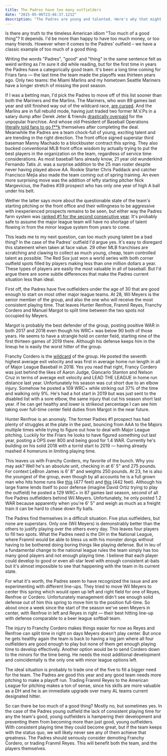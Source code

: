 ```yaml
---
title: The Padres have too many outfielders
date: "2015-05-06T23:46:37.121Z"
description: "The Padres are young and talented. Here's why that might be a bad thing."
---
```


Is there any truth to the timeless American idiom "Too much of a good thing"? It depends. I'd be more than happy to have too much money, or too many friends. However when it comes to the Padres' outfield – we have a classic example of too much of a good thing.

Writing the words "Padres", "good" and "thing" in the same sentence felt as weird writing as I'm sure it did while reading, but for the first time in years the Padres have a categorically good team. It's been a long time coming for Friars fans — the last time the team made the playoffs was thirteen years ago. Only two teams: the Miami Marlins and my hometown Seattle Mariners have a longer stretch of missing the post season.

If I was a betting man, I'd pick the Padres to move off of this list sooner than both the Mariners and the Marlins. The Mariners, who won 89 games last year and still finished way out of the wildcard race, [are cursed](https://thecomeback.com/mlb/the-seattle-mariners-really-might-be-cursed.html). And the Marlins are in full rebuild mode, having just traded two former M.V.Ps in a salary dump after Derek Jeter & friends [drastically overpaid](https://www.miamiherald.com/sports/spt-columns-blogs/barry-jackson/article191481449.html) for the unpopular franchise. And whose old President of Baseball Operations [literally told fans to go f**k](https://twitter.com/LeBatard_Reddit/status/1074852245655748608) themselves after completing the deal.
Meanwhile the Padres are a team chock-full of young, exciting talent and are trending in the right direction. The front office signed superstar third baseman Manny Machado to a blockbuster contract this spring. They also bucked conventional MLB front office wisdom by actually trying to put the best players in the organization on the team, regardless of service time considerations. As most baseball fans already know, 21 year old wunderkind Fernando Tatis Jr. was a surprise addition to the 25 man roster despite never having played above AA. Rookie Starter Chris Paddack and catcher Francisco Mejia also made the team coming out of spring training. An even more surprising move was the addition of lefty starting pitcher Nick Margevicius, the Padres #39 prospect who has only one year of high A ball under his belt.

Wether the latter says more about the questionable state of the team's starting pitching or the front office and their willingness to be aggressive with inexperienced prospects remains to be seen, but either way the Padres farm system was [ranked #1 for the second consecutive year](https://www.mlb.com/news/top-10-farm-systems-in-mlb?t=mlb-pipeline-coverage). It's probably safe to assume the major league team will have no shortage of talent flowing in from the minor league system from years to come.

This leads me to my next question, can too much young talent be a bad thing? In the case of the Padres' outfield I'd argue yes. It's easy to disregard this statement when taken at face value. 29 other MLB franchises are scratching and clawing to collect as much young, cheap, team controlled talent as possible. The Red Sox just won a world series with both corner outfield spots filled by players making less than one million dollars a year. These types of players are easily the most valuable in all of baseball. But I'd argue there are some subtle differences that make the Padres current situation less than ideal.

First off, the Padres have five outfielders under the age of 30 that are good enough to start on most other major league teams. At 28, Wil Meyers is the senior member of the group, and also the one who will receive the most consistent playing time. That leaves Hunter Renfroe, Franmil Reyes, Franchy Cordero and Manuel Margot to split time between the two spots not occupied by Meyers.

Margot is probably the best defender of the group, posting positive WAR in both 2017 and 2018 even though his WRC+ was below 90 both of those years. He seems to have a strangle hold on center field, starting nine of the first thirteen games of 2019 there. Although his defense keeps him in the lineup he is easily the worst hitter of the group.

Franchy Cordero is the [wildcard](https://www.youtube.com/watch?v=ecRytTfWL8Q) of the group. He posted the seventh highest average exit velocity and was first in average home run length in all of Major League Baseball in 2018. Yes you read that right, Francy Cordero was just behind the likes of Aaron Judge, Giancarlo Stanton and Nelson Cruz in terms of average exit velocity and LEAD THE LEAGUE in home run distance last year. Unfortunately his season was cut short due to an elbow injury. Somehow he posted a 109 WRC+ while striking out 37% of the time and walking only 9%. He's had a hot start in 2019 but was just sent to the disabled list with a sore elbow, the same injury that cut his season short last year. if he can get healthy and lower is strikeout percentage I can see him taking over full-time center field duties from Margot in the near future.

Hunter Renfroe is an anomaly. The former Padres #1 prospect has had plenty of struggles at the plate in the past, bouncing from AAA to the Majors multiple times while trying to figure out how to deal with Major League pitching. Luckily for the Friars he looks to have figured something out last year, posting a OPS over 800 and being good for 1.4 WAR. Currently he's building on his solid 2018 with a torrid start to 2019 — having already mashed 4 homeruns in limiting playing time.

This leaves us with Franchy Cordero, my favorite of the bunch. Why you may ask? Well he's an absolute unit, checking in at 6' 5" and 275 pounds. For context LeBron James is 6' 8" and weights 250 pounds. At 23, he is also the youngest of the group, even though by all accounts he is a full grown man who hits home runs like [this](https://www.mlb.com/cut4/franmil-reyes-hits-monster-homer-at-wrigley-field-c289060814) (477 feet) and [this](https://www.mlb.com/news/franmil-reyes-clubs-442-foot-mammoth-hr-in-win-c278929020) (442 feet). Although his large frame lends itself to poor defense (imagine David Ortiz trying to play the outfield) he posted a 129 WRC+ in 87 games last season, second of all five Padres outfielders behind Wil Meyers. Unfortunately, he only posted 1.2 WAR because apparently when you're 6' 5" and weigh as much as a freight train it can be hard to chase down fly balls.

The Padres find themselves in a difficult situation. Five plus outfielders, but none are superstars. Only one (Wil Meyers) is demonstrably better than the others to justify playing over the others every day. This leaves four players to fill two spots. What the Padres need is the DH in the National League, where Franmil would be able to bless us with his monster dongs without having to be bothered doing boring things like playing defense. But in leu of a fundamental change to the national league rules the team simply has too many good players and not enough playing time. I believe that each player could develop to good or even all-star level with enough consistent at-bats but it's almost impossible to see that happening with the team in its current state.

For what it's worth, the Padres seem to have recognized the issue and are experimenting with different line-ups. They tried to move Wil Meyers to center this spring which would open up left and right field for one of Reyes, Renfroe or Cordero. Unfortunately management didn't see enough solid defense out of him this spring to move him to the position full-time. So about once a week since the start of the season we've seen Meyers in center, with Renfroe in left and Reyes in right — their best hitting line-up with defense comparable to a beer league softball team. 

The injury to Franchy Cordero makes things easier for now as Reyes and Renfroe can split time in right on days Meyers doesn't play center. But once he gets healthy again the team is back to having a log jam where all four outfielders are good enough to play but none of them get enough playing time to develop effectively. Another option would be to send Cordero down to the minors for the time being. He needs the most additional development and coincidentally is the only one with minor league options left. 

The ideal situation is probably to trade one of the five to fill a bigger need for the team. The Padres are good this year and any good team needs more pitching to make a playoff run. Trading Franmil Reyes to the American League for pitching makes a ton of sense, since his skills are more valuable as a DH and he is an immediate upgrade over many AL teams current designated hitter.

So can there be too much of a good thing? Mostly no, but sometimes yes. In the case of the Padres young outfield the lack of consistent playing time for any the team's good, young outfielders is hampering their development and preventing them from becoming more than just good, young outfielders. With consistent playing time they could become great, but if the team keeps with the status quo, we will likely never see any of them achieve that greatness. The Padres should seriously consider demoting Franchy Cordero, or trading Franmil Reyes. This will benefit both the team, and the players themselves. 

